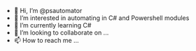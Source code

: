 - 👋 Hi, I’m @psautomator
- 👀 I’m interested in automating in C# and Powershell modules
- 🌱 I’m currently learning C#
- 💞️ I’m looking to collaborate on ...
- 📫 How to reach me ...

<!---
psautomator/psautomator is a ✨ special ✨ repository because its `README.md` (this file) appears on your GitHub profile.
You can click the Preview link to take a look at your changes.
--->
